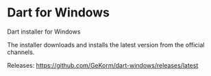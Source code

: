 # Dart for Windows
Dart installer for Windows


The installer downloads and installs the latest version from the official channels.

Releases:
https://github.com/GeKorm/dart-windows/releases/latest
